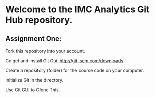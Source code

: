 # Welcome to the IMC Analytics Git Hub repository. <p>
## Assignment One:
Fork this repository into your account. <p>
Go get and install Git Gui. http://git-scm.com/downloads. <p>
Create a repository (folder) for the course code on your computer. <p>
Initialize Git in the directory. <p>
Use Git GUI to Clone This.
